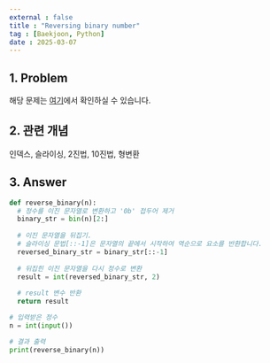 ```yaml
---
external : false
title : "Reversing binary number"
tag : [Baekjoon, Python]
date : 2025-03-07
---
```


## 1. Problem

해당 문제는 [여기](https://www.acmicpc.net/problem/11179)에서 확인하실 수 있습니다.

## 2. 관련 개념

인덱스, 슬라이싱, 2진법, 10진법, 형변환

## 3. Answer

```python
def reverse_binary(n):
  # 정수를 이진 문자열로 변환하고 '0b' 접두어 제거
  binary_str = bin(n)[2:]
  
  # 이진 문자열을 뒤집기. 
  # 슬라이싱 문법[::-1]은 문자열의 끝에서 시작하여 역순으로 요소를 반환합니다.
  reversed_binary_str = binary_str[::-1]
  
  # 뒤집힌 이진 문자열을 다시 정수로 변환
  result = int(reversed_binary_str, 2)
  
  # result 변수 반환
  return result

# 입력받은 정수
n = int(input())

# 결과 출력
print(reverse_binary(n))
```
